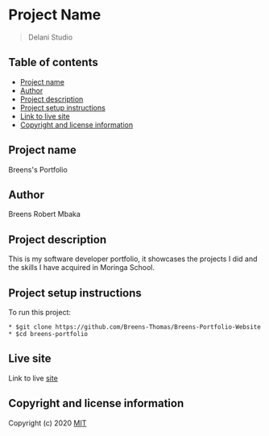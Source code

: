 # Project Name
> Delani Studio

## Table of contents
* [Project name](#project-name)
* [Author](#author)
* [Project description](#project-description)
* [Project setup instructions](#project-setup-instructions)
* [Link to live site](#link-to-live-site)
* [Copyright and license information](#copyright-and-license-information)

## Project name
Breens's Portfolio

## Author
Breens Robert Mbaka

## Project description
This is my software developer portfolio, it showcases the projects I did and the
skills I have acquired in Moringa School.

## Project setup instructions
To run this project:

```
* $git clone https://github.com/Breens-Thomas/Breens-Portfolio-Website
* $cd breens-portfolio
```

## Live site
Link to live [site](https://breens-thomas.github.io/Breens-Portfolio-Website/)

## Copyright and license information
Copyright (c) 2020 [MIT](LICENSE.txt)
